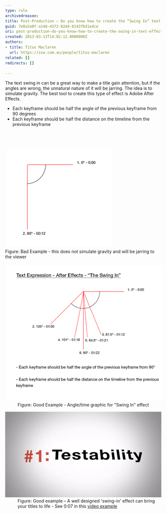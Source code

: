 ```yaml
---
type: rule
archivedreason: 
title: Post-Production – Do you know how to create the “Swing In” text effect?
guid: 7e0a3a8f-a148-4372-82d4-8143fbd1edce
uri: post-production-do-you-know-how-to-create-the-swing-in-text-effect
created: 2013-03-13T14:02:12.0000000Z
authors:
- title: Titus Maclaren
  url: https://ssw.com.au/people/titus-maclaren
related: []
redirects: []

---
```



<p>The text swing in can be a great way to make a title gain attention, but if the angles are wrong, the unnatural nature of it will be jarring. The idea is to simulate gravity. The best tool to create this type of effect is Adobe After Effects.</p><ul><li>Each keyframe should be half the angle of the previous keyframe from 90 degrees</li><li>Each keyframe should be half the distance on the timeline from the previous keyframe</li></ul>
<br><excerpt class='endintro'></excerpt><br>
<dl class="image"><dt><img src="TextExpression-AfterEffects-TheSwingIn_BadExample.jpg" alt="TextExpression-AfterEffects-TheSwingIn_BadExample.jpg" style="margin:5px;" /><br></dt><dt><span class="ssw-rteStyle-FigureBad">Figure: Bad Example - this does not simulate gravity and will be jarring to the viewer</span></dt><dt><br></dt><dt><img src="TextExpression-AfterEffects-TheSwingIn.jpg" alt="TextExpression-AfterEffects-TheSwingIn.jpg" style="margin:5px;" /><br></dt><dd><span class="ssw-rteStyle-FigureGood">Figure: Good Example - Angle/time graphic for "Swing In" effect</span></dd></dl><dl class="goodImage"><dt> 
      <a href="http://youtu.be/0ugMkda9IBw?t=7s"><img alt="Swing-In.jpg" src="Swing-In.jpg" /> </a>
   </dt>
   <dd>Figure: Good example – A well designed 'swing-in' effect can bring your titles to life - See 0:07 in this 
      <a href="http://youtu.be/0ugMkda9IBw?t=7s">video example</a></dd></dl>


